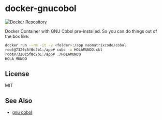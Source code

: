 # docker-gnucobol
[![Docker Repository][docker-image]][docker-url]

Docker Container with GNU Cobol pre-installed. So you can do things out of the box like:

```sh
docker run --rm -it -v <folder>:/app neomatrixcode/cobol
root@7320c5f0c2b1:/app# cobc -x HOLAMUNDO.cbl
root@7320c5f0c2b1:/app# ./HOLAMUNDO
HOLA MUNDO
```

## License

MIT

## See Also

- [gnu cobol](https://sourceforge.net/projects/open-cobol/)

[docker-image]: https://img.shields.io/badge/Docker-gnucobol-1aaaf8.svg?style=flat-square
[docker-url]: https://hub.docker.com/r/neomatrixcode/cobol